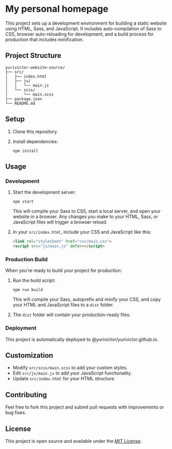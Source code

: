 # My personal homepage

This project sets up a development environment for building a static website using HTML, Sass, and JavaScript. It includes auto-compilation of Sass to CSS, browser auto-reloading for development, and a build process for production that includes minification.

## Project Structure

```
yurivictor-website-source/
├── src/
│   ├── index.html
│   ├── js/
│   │   └── main.js
│   └── scss/
│       └── main.scss
├── package.json
└── README.md
```

## Setup

1. Clone this repository.

2. Install dependencies:
   ```
   npm install
   ```

## Usage

### Development

1. Start the development server:
   ```
   npm start
   ```
   This will compile your Sass to CSS, start a local server, and open your website in a browser. Any changes you make to your HTML, Sass, or JavaScript files will trigger a browser reload.

2. In your `src/index.html`, include your CSS and JavaScript like this:
   ```html
   <link rel="stylesheet" href="css/main.css">
   <script src="js/main.js" defer></script>
   ```

### Production Build

When you're ready to build your project for production:

1. Run the build script:
   ```
   npm run build
   ```
   This will compile your Sass, autoprefix and minify your CSS, and copy your HTML and JavaScript files to a `dist` folder.

2. The `dist` folder will contain your production-ready files.

### Deployment

This project is automatically deployed to @yurivictor/yurivictor.github.io.

## Customization

- Modify `src/scss/main.scss` to add your custom styles.
- Edit `src/js/main.js` to add your JavaScript functionality.
- Update `src/index.html` for your HTML structure.

## Contributing

Feel free to fork this project and submit pull requests with improvements or bug fixes.

## License

This project is open source and available under the [MIT License](LICENSE).